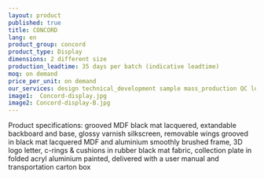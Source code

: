 ```yaml
---
layout: product
published: true
title: CONCORD
lang: en
product_group: concord
product_type: Display
dimensions: 2 different size
production_leadtime: 35 days per batch (indicative leadtime)
moq: on demand
price_per_unit: on demand
our_services: design technical_development sample mass_production QC logistic shipping
image1:  Concord-display.jpg
image2: Concord-display-B.jpg
---
```

Product specifications: grooved MDF black mat lacquered, extandable backboard and base, glossy varnish silkscreen, removable wings grooved in black mat lacquered MDF and aluminium smoothly brushed frame, 3D logo letter, c-rings & cushions in rubber black mat fabric, collection plate in folded acryl aluminium painted, delivered with a user manual and transportation carton box						